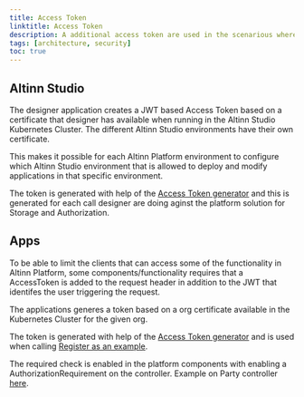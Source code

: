 ```yaml
---
title: Access Token
linktitle: Access Token
description: A additional access token are used in the scenarious where we need to authenticate the application or component callin a component in Altinn Platform.
tags: [architecture, security]
toc: true
---
```



## Altinn Studio
The designer application creates a JWT based Access Token based on a certificate that designer has available when running
in the Altinn Studio Kubernetes Cluster. The different Altinn Studio environments have their own certificate.

This makes it possible for each Altinn Platform environment to configure which Altinn Studio environment that is allowed to deploy
and modify applications in that specific environment. 


The token is generated with help of the [Access Token generator](https://github.com/Altinn/altinn-accesstoken/blob/main/src/Altinn.Common.AccessTokenClient/Services/AccessTokenGenerator.cs) 
and this is generated for each call designer are doing aginst the platform solution for Storage and Authorization.

## Apps 
To be able to limit the clients that can access some of the functionality in Altinn Platform, some components/functionality requires 
that a AccessToken is added to the request header in addition to the JWT that identifes the user triggering the request. 

The applications generes a token based on a org certificate available in the Kubernetes Cluster for the given org.

The token is generated with help of the [Access Token generator](https://github.com/Altinn/altinn-accesstoken/blob/main/src/Altinn.Common.AccessTokenClient/Services/AccessTokenGenerator.cs) 
and is used when calling [Register as an example](https://github.com/Altinn/app-lib-dotnet/blob/main/src/Altinn.App.Core/Infrastructure/Clients/Register/RegisterClient.cs).

The required check is enabled in the platform components with enabling a AuthorizationRequirement on the controller. 
Example on Party controller [here](https://github.com/Altinn/altinn-studio/blob/master/src/Altinn.Platform/Altinn.Platform.Register/Register/Controllers/PartiesController.cs).




